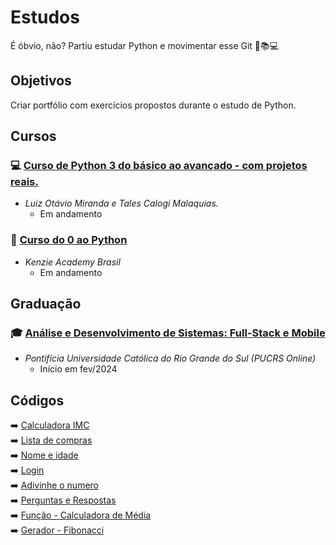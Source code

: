 # Estudos 
É óbvio, não? Partiu estudar Python e movimentar esse Git 🐍📚💻  

## Objetivos
Criar portfólio com exercícios propostos durante o estudo de Python.

## Cursos
### 💻 [Curso de Python 3 do básico ao avançado - com projetos reais.](https://www.udemy.com/course/python-3-do-zero-ao-avancado/)<br>
- _Luiz Otávio Miranda e Tales Calogi Malaquias._ 
  - Em andamento 


### 🐍 [Curso do 0 ao Python](https://kenzie.com.br/)<br>
- _Kenzie Academy Brasil_
  - Em andamento

## Graduação
### 🎓 [Análise e Desenvolvimento de Sistemas: Full-Stack e Mobile](https://online.pucrs.br/graduacao/analise-desenvolvimento-sistemas-full-stack-mobile#checkout)<br>
- _Pontifícia Universidade Católica do Rio Grande do Sul (PUCRS Online)_ 
  - Início em fev/2024 </div>


## Códigos
➡️ [Calculadora IMC](https://github.com/arthurzkrause/estudos/blob/main/exercicios/calculadora_imc_10_2023/codigo.py)<br>
➡️ [Lista de compras](https://github.com/arthurzkrause/estudos/blob/main/exercicios/lista_de_compras_11_2023/codigo.py)<br>
➡️ [Nome e idade](https://github.com/arthurzkrause/estudos/blob/main/exercicios/print_nome_idade_10_2023/codigo.py)<br>
➡️ [Login](https://github.com/arthurzkrause/estudos/blob/main/exercicios/Login_11_2023/codigo.py)<br>
➡️ [Adivinhe o numero](https://github.com/arthurzkrause/estudos/blob/main/exercicios/adivinhe_numero_11_2023/codigo.py)<br>
➡️ [Perguntas e Respostas](https://github.com/arthurzkrause/estudos/blob/main/exercicios/perguntas_respostas_11_2023/codigo.py)<br>
➡️ [Função - Calculadora de Média](https://github.com/arthurzkrause/estudos/blob/main/exercicios/calc_media_12_2023/codigo.py)<br>
➡️ [Gerador - Fibonacci](https://github.com/arthurzkrause/estudos/blob/main/exercicios/fibonacci_generator_12_2023/codigo.py)<br>